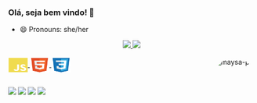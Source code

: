 ### Olá, seja bem vindo! 👋

- 😄 Pronouns: she/her

<div align="center">
  <a href="https://github.com/maysagoncalves29">
  <img height="180em" src="https://github-readme-stats.vercel.app/api?username=maysagoncalves29&show_icons=true&theme=dark&include_all_commits=true&count_private=true"/>
  <img height="180em" src="https://github-readme-stats.vercel.app/api/top-langs/?username=maysagoncalves29&layout=compact&langs_count=7&theme=dark"/>
</div>
  
  <div style="display: inline_block"><br>
  <img align="center" alt="Maysa-Js" height="30" width="40" src="https://raw.githubusercontent.com/devicons/devicon/master/icons/javascript/javascript-plain.svg">
  <img align="center" alt="Maysa-HTML" height="30" width="40" src="https://raw.githubusercontent.com/devicons/devicon/master/icons/html5/html5-original.svg">
  <img align="center" alt="Maysa-CSS" height="30" width="40" src="https://raw.githubusercontent.com/devicons/devicon/master/icons/css3/css3-original.svg">
  <img align="right" alt="maysa-pic" height="200" style="border-radius: 50px;" src="https://media.discordapp.net/attachments/932952231785930767/932955473513185320/2838166b7a9f30d3346f1be49ef3e4e7.jpg?width=892&height=630">
</div>
  
  ##
  
  <div>
     
  <a href="https://www.instagram.com/_maysaa.g/" target="_blank"><img src="https://img.shields.io/badge/-Instagram-%23E4405F?style=for-the-badge&logo=instagram&logoColor=white" target="_blank"></a>
 <a href="https://discord.gg/pZ39AEvh" target="_blank"><img src="https://img.shields.io/badge/Discord-7289DA?style=for-the-badge&logo=discord&logoColor=white" target="_blank"></a> 
  <a href = "mailto:maysagoncalves2003@gmail.com"><img src="https://img.shields.io/badge/-Gmail-%23333?style=for-the-badge&logo=gmail&logoColor=white" target="_blank"></a>
  <a href="https://www.linkedin.com/in/maysa-gon%C3%A7alves-028a80212/" target="_blank"><img src="https://img.shields.io/badge/-LinkedIn-%230077B5?style=for-the-badge&logo=linkedin&logoColor=white" target="_blank"></a> 
 
 
    
</div>

  </div>
 
